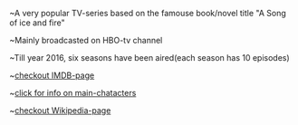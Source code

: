 ~A very popular TV-series based on the famouse book/novel title "A Song of ice and fire"

~Mainly broadcasted on HBO-tv channel

~Till year 2016, six seasons have been aired(each season has 10 episodes)

~[checkout IMDB-page](imdb/imdb.md)

~[click for info on main-chatacters](characters/characters.md)

~[checkout Wikipedia-page](wikipedia/wikipedia.md)
